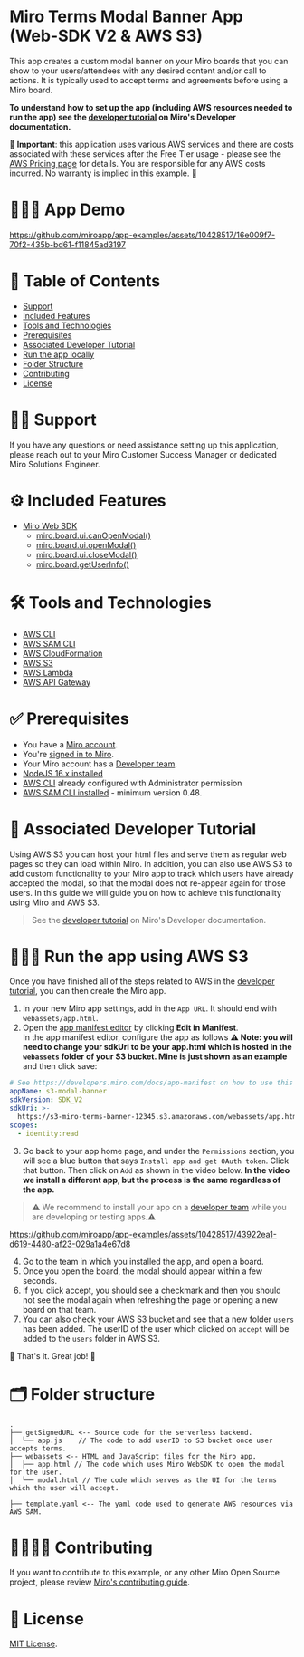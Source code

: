 # Miro Terms Modal Banner App (Web-SDK V2 & AWS S3)

This app creates a custom modal banner on your Miro boards that you can show to your users/attendees with any desired content and/or call to actions. It is typically used to accept terms and agreements before using a Miro board.

<b> To understand how to set up the app (including AWS resources needed to run the app) see the
[developer tutorial](https://developers.miro.com/v2.0/docs/terms-modal-banner-aws-s3) on Miro's Developer documentation.</b>

💸 **Important**: this application uses various AWS services and there are costs associated with these services after the Free Tier usage - please see the [AWS Pricing page](https://aws.amazon.com/pricing/) for details. You are responsible for any AWS costs incurred. No warranty is implied in this example. 💸

# 👨🏻‍💻 App Demo

https://github.com/miroapp/app-examples/assets/10428517/16e009f7-70f2-435b-bd61-f11845ad3197

# 📒 Table of Contents

- [Support](#support)
- [Included Features](#features)
- [Tools and Technologies](#tools)
- [Prerequisites](#prerequisites)
- [Associated Developer Tutorial](#tutorial)
- [Run the app locally](#run)
- [Folder Structure](#folder)
- [Contributing](#contributing)
- [License](#license)

# 🙋🏻 Support <a name="features"></a>

If you have any questions or need assistance setting up this application, please reach out to your Miro Customer Success Manager or dedicated Miro Solutions Engineer.

# ⚙️ Included Features <a name="features"></a>

- [Miro Web SDK](https://developers.miro.com/docs/web-sdk-reference)
  - [miro.board.ui.canOpenModal()](https://developers.miro.com/docs/websdk-reference-ui#canopenmodal)
  - [miro.board.ui.openModal()](https://developers.miro.com/docs/websdk-reference-ui#openmodal)
  - [miro.board.ui.closeModal()](https://developers.miro.com/docs/websdk-reference-ui#closemodal)
  - [miro.board.getUserInfo()](https://developers.miro.com/docs/websdk-reference-board#getuserinfo)

# 🛠️ Tools and Technologies <a name="tools"></a>

- [AWS CLI](https://aws.amazon.com/cli/)
- [AWS SAM CLI](https://docs.aws.amazon.com/serverless-application-model/latest/developerguide/serverless-sam-cli-install.html)
- [AWS CloudFormation](https://aws.amazon.com/cloudformation/)
- [AWS S3](https://aws.amazon.com/s3/)
- [AWS Lambda](https://aws.amazon.com/lambda/)
- [AWS API Gateway](https://aws.amazon.com/api-gateway/)

# ✅ Prerequisites <a name="prerequisites"></a>

- You have a [Miro account](https://miro.com/signup/).
- You're [signed in to Miro](https://miro.com/login/).
- Your Miro account has a [Developer team](https://developers.miro.com/docs/create-a-developer-team).
- [NodeJS 16.x installed](https://nodejs.org/en/download/)
- [AWS CLI](https://aws.amazon.com/cli/) already configured with Administrator permission
- [AWS SAM CLI installed](https://docs.aws.amazon.com/serverless-application-model/latest/developerguide/serverless-sam-cli-install.html) - minimum version 0.48.

# 📖 Associated Developer Tutorial <a name="tutorial"></a>

Using AWS S3 you can host your html files and serve them as regular web pages so they can load within Miro. In addition, you can also use AWS S3 to add custom functionality to your Miro app to track which users have already accepted the modal, so that the modal does not re-appear again for those users. In this guide we will guide you on how to achieve this functionality using Miro and AWS S3.

> See the [developer tutorial](https://developers.miro.com/v2.0/docs/terms-modal-banner-aws-s3) on Miro's Developer documentation.

# 🏃🏽‍♂️ Run the app using AWS S3 <a name="run"></a>

Once you have finished all of the steps related to AWS in the [developer tutorial](https://developers.miro.com/v2.0/docs/terms-modal-banner-aws-s3), you can then create the Miro app.

1. In your new Miro app settings, add in the `App URL`. It should end with `webassets/app.html`.
2. Open the [app manifest editor](https://developers.miro.com/docs/manually-create-an-app#step-2-configure-your-app-in-miro) by clicking **Edit in Manifest**. \
   In the app manifest editor, configure the app as follows <b> ⚠️ Note: you will need to change your sdkUri to be your app.html which is hosted in the `webassets` folder of your S3 bucket. Mine is just shown as an example </b> and then click save:

```yaml
# See https://developers.miro.com/docs/app-manifest on how to use this
appName: s3-modal-banner
sdkVersion: SDK_V2
sdkUri: >-
  https://s3-miro-terms-banner-12345.s3.amazonaws.com/webassets/app.html
scopes:
  - identity:read
```

3. Go back to your app home page, and under the `Permissions` section, you will see a blue button that says `Install app and get OAuth token`. Click that button. Then click on `Add` as shown in the video below. <b>In the video we install a different app, but the process is the same regardless of the app.</b>

> ⚠️ We recommend to install your app on a [developer team](https://developers.miro.com/docs/create-a-developer-team) while you are developing or testing apps.⚠️

https://github.com/miroapp/app-examples/assets/10428517/43922ea1-d619-4480-af23-029a1a4e67d8

4. Go to the team in which you installed the app, and open a board.
5. Once you open the board, the modal should appear within a few seconds.
6. If you click accept, you should see a checkmark and then you should not see the modal again when refreshing the page or opening a new board
   on that team.
7. You can also check your AWS S3 bucket and see that a new folder `users` has been added. The userID of the user which clicked on `accept` will
   be added to the `users` folder in AWS S3.

🎉 That's it. Great job! 🎉

# 🗂️ Folder structure <a name="folder"></a>

```
.
├── getSignedURL <-- Source code for the serverless backend.
│  └── app.js    // The code to add userID to S3 bucket once user accepts terms.
├── webassets <-- HTML and JavaScript files for the Miro app.
│  ├── app.html // The code which uses Miro WebSDK to open the modal for the user.
│  └── modal.html // The code which serves as the UI for the terms which the user will accept.

├── template.yaml <-- The yaml code used to generate AWS resources via AWS SAM.
```

# 🫱🏻‍🫲🏽 Contributing <a name="contributing"></a>

If you want to contribute to this example, or any other Miro Open Source project, please review [Miro's contributing guide](https://github.com/miroapp/app-examples/blob/main/CONTRIBUTING.md).

# 🪪 License <a name="license"></a>

[MIT License](https://github.com/miroapp/app-examples/blob/main/LICENSE).
